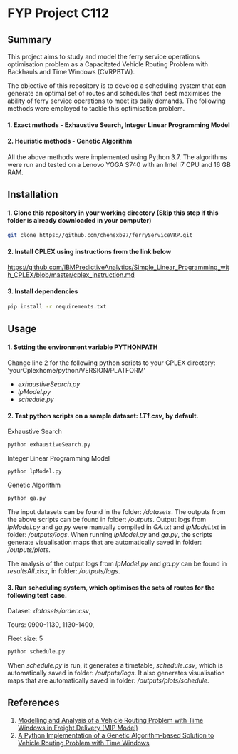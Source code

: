 # FYP Project C112

## Summary
This project aims to study and model the ferry service operations optimisation problem as a Capacitated Vehicle Routing Problem with Backhauls and Time Windows (CVRPBTW).

The objective of this repository is to develop a scheduling system that can generate an optimal set of routes and schedules that best maximises the ability of ferry service operations to meet its daily demands. The following methods were employed to tackle this optimisation problem.

#### 1. Exact methods - Exhaustive Search, Integer Linear Programming Model
#### 2. Heuristic methods - Genetic Algorithm

All the above methods were implemented using Python 3.7.
The algorithms were run and tested on a Lenovo YOGA S740 with an Intel i7 CPU and 16 GB RAM.

## Installation

#### 1. Clone this repository in your working directory (Skip this step if this folder is already downloaded in your computer)

```bash
git clone https://github.com/chensxb97/ferryServiceVRP.git
```

#### 2. Install CPLEX using instructions from the link below

https://github.com/IBMPredictiveAnalytics/Simple_Linear_Programming_with_CPLEX/blob/master/cplex_instruction.md


#### 3. Install dependencies

```bash
pip install -r requirements.txt 
```

## Usage

#### 1. Setting the environment variable PYTHONPATH

Change line 2 for the following python scripts to your CPLEX directory: 'yourCplexhome/python/VERSION/PLATFORM'

- *exhaustiveSearch.py*
- *lpModel.py*
- *schedule.py*

#### 2. Test python scripts on a sample dataset: *LT1.csv*, by default. 

Exhaustive Search
```python
python exhaustiveSearch.py
```
Integer Linear Programming Model
```python
python lpModel.py
```
Genetic Algorithm
```python
python ga.py
```
The input datasets can be found in the folder: */datasets*.
The outputs from the above scripts can be found in folder: */outputs*.
Output logs from *lpModel.py* and *ga.py* were manually compiled in *GA.txt* and *lpModel.txt* in folder: */outputs/logs*.
When running *lpModel.py* and *ga.py*, the scripts generate visualisation maps that are automatically saved in folder: */outputs/plots*.

The analysis of the output logs from *lpModel.py* and *ga.py* can be found in *resultsAll.xlsx*, in folder: */outputs/logs*.

#### 3. Run scheduling system, which optimises the sets of routes for the following test case.

Dataset: *datasets/order.csv*,

Tours: 0900-1130, 1130-1400,

Fleet size: 5

```python
python schedule.py
```

When *schedule.py* is run, it generates a timetable, *schedule.csv*, which is automatically saved in folder: */outputs/logs*.
It also generates visualisation maps that are automatically saved in folder: */outputs/plots/schedule*.

## References
1. [Modelling and Analysis of a Vehicle Routing Problem with Time Windows in Freight Delivery (MIP Model)](https://github.com/dungtran209/Modelling-and-Analysis-of-a-Vehicle-Routing-Problem-with-Time-Windows-in-Freight-Delivery/)
2. [A Python Implementation of a Genetic Algorithm-based Solution to Vehicle Routing Problem with Time Windows](https://github.com/iRB-Lab/py-ga-VRPTW/)




